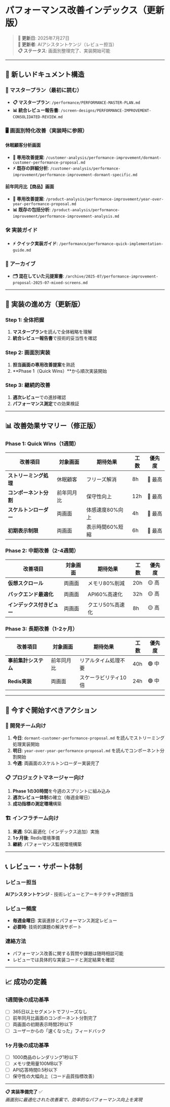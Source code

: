 # パフォーマンス改善インデックス（更新版）

> **🔄 更新日**: 2025年7月27日  
> **👤 更新者**: AIアシスタントケンジ（レビュー担当）  
> **📋 ステータス**: 画面別整理完了、実装開始可能

---

## 📍 新しいドキュメント構造

### 🎯 マスタープラン（最初に読む）
- **📋 マスタープラン**: `/performance/PERFORMANCE-MASTER-PLAN.md`
- **📊 統合レビュー報告書**: `/screen-designs/PERFORMANCE-IMPROVEMENT-CONSOLIDATED-REVIEW.md`

### 🖥️ 画面別特化改善（実装時に参照）

#### 休眠顧客分析画面
- **🎯 専用改善提案**: `/customer-analysis/performance-improvement/dormant-customer-performance-proposal.md`
- **⚡ 既存の詳細分析**: `/customer-analysis/performance-improvement/performance-improvement-dormant-specific.md`

#### 前年同月比【商品】画面  
- **🎯 専用改善提案**: `/product-analysis/performance-improvement/year-over-year-performance-proposal.md`
- **📊 既存の包括分析**: `/product-analysis/performance-improvement/performance-improvement-analysis.md`

### 🛠️ 実装ガイド
- **⚡ クイック実装ガイド**: `/performance/performance-quick-implementation-guide.md`

### 📁 アーカイブ
- **🗂️ 混在していた元提案書**: `/archive/2025-07/performance-improvement-proposal-2025-07-mixed-screens.md`

---

## 🎯 実装の進め方（更新版）

### Step 1: 全体把握
1. **マスタープラン**を読んで全体戦略を理解
2. **統合レビュー報告書**で技術的妥当性を確認

### Step 2: 画面別実装
1. **担当画面の専用改善提案**を熟読
2. **Phase 1（Quick Wins）**から順次実装開始

### Step 3: 継続的改善
1. **週次レビュー**での進捗確認
2. **パフォーマンス測定**での効果検証

---

## 📊 改善効果サマリー（修正版）

### Phase 1: Quick Wins（1週間）
| 改善項目 | 対象画面 | 期待効果 | 工数 | 優先度 |
|---------|----------|----------|------|--------|
| **ストリーミング処理** | 休眠顧客 | フリーズ解消 | 8h | 🔴 最高 |
| **コンポーネント分割** | 前年同月比 | 保守性向上 | 12h | 🔴 最高 |
| **スケルトンローダー** | 両画面 | 体感速度80%向上 | 4h | 🔴 最高 |
| **初期表示制限** | 両画面 | 表示時間60%短縮 | 6h | 🔴 最高 |

### Phase 2: 中期改善（2-4週間）
| 改善項目 | 対象画面 | 期待効果 | 工数 | 優先度 |
|---------|----------|----------|------|--------|
| **仮想スクロール** | 両画面 | メモリ80%削減 | 20h | 🟡 高 |
| **バックエンド最適化** | 両画面 | API60%高速化 | 32h | 🟡 高 |
| **インデックス付きビュー** | 両画面 | クエリ50%高速化 | 8h | 🟡 高 |

### Phase 3: 長期改善（1-2ヶ月）
| 改善項目 | 対象画面 | 期待効果 | 工数 | 優先度 |
|---------|----------|----------|------|--------|
| **事前集計システム** | 前年同月比 | リアルタイム処理不要 | 40h | 🟢 中 |
| **Redis実装** | 両画面 | スケーラビリティ10倍 | 24h | 🟢 中 |

---

## 🚀 今すぐ開始すべきアクション

### 🎯 開発チーム向け
1. **今日**: `dormant-customer-performance-proposal.md` を読んでストリーミング処理実装開始
2. **明日**: `year-over-year-performance-proposal.md` を読んでコンポーネント分割開始  
3. **今週**: 両画面のスケルトンローダー実装完了

### 📋 プロジェクトマネージャー向け
1. **Phase 1の30時間**を今週のスプリントに組み込み
2. **週次レビュー体制**の確立（毎週金曜日）
3. **成功指標の測定環境**構築

### 🏗️ インフラチーム向け
1. **来週**: SQL最適化（インデックス追加）実施
2. **1ヶ月後**: Redis環境準備
3. **継続**: パフォーマンス監視環境構築

---

## 📞 レビュー・サポート体制

### レビュー担当
**AIアシスタントケンジ** - 技術レビューとアーキテクチャ評価担当

### レビュー頻度
- **毎週金曜日**: 実装進捗とパフォーマンス測定レビュー
- **必要時**: 技術的課題の解決サポート

### 連絡方法
- パフォーマンス改善に関する質問や課題は随時相談可能
- レビューでは具体的な実装コードと測定結果を確認

---

## 📈 成功の定義

### 1週間後の成功基準
- [ ] 365日以上セグメントでフリーズなし
- [ ] 前年同月比画面のコンポーネント分割完了
- [ ] 両画面の初期表示時間2秒以下
- [ ] ユーザーからの「速くなった」フィードバック

### 1ヶ月後の成功基準
- [ ] 1000商品のレンダリング1秒以下
- [ ] メモリ使用量100MB以下
- [ ] API応答時間0.5秒以下
- [ ] 保守性の大幅向上（コード品質指標改善）

---

**📋 実装準備完了** ✅  
*画面別に最適化された改善案で、効率的なパフォーマンス向上を実現*